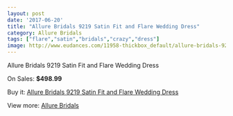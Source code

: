 ```yaml
---
layout: post
date: '2017-06-20'
title: "Allure Bridals 9219 Satin Fit and Flare Wedding Dress"
category: Allure Bridals
tags: ["flare","satin","bridals","crazy","dress"]
image: http://www.eudances.com/11958-thickbox_default/allure-bridals-9219-satin-fit-and-flare-wedding-dress.jpg
---
```

Allure Bridals 9219 Satin Fit and Flare Wedding Dress

On Sales: **$498.99**
<a href="https://www.eudances.com/en/allure-bridals/3745-allure-bridals-9219-satin-fit-and-flare-wedding-dress.html"><amp-img layout="responsive" width="600" height="600" src="//www.eudances.com/11958-thickbox_default/allure-bridals-9219-satin-fit-and-flare-wedding-dress.jpg" alt="Allure Bridals 9219 Satin Fit and Flare Wedding Dress 0" /></a>
<a href="https://www.eudances.com/en/allure-bridals/3745-allure-bridals-9219-satin-fit-and-flare-wedding-dress.html"><amp-img layout="responsive" width="600" height="600" src="//www.eudances.com/11960-thickbox_default/allure-bridals-9219-satin-fit-and-flare-wedding-dress.jpg" alt="Allure Bridals 9219 Satin Fit and Flare Wedding Dress 1" /></a>
<a href="https://www.eudances.com/en/allure-bridals/3745-allure-bridals-9219-satin-fit-and-flare-wedding-dress.html"><amp-img layout="responsive" width="600" height="600" src="//www.eudances.com/11959-thickbox_default/allure-bridals-9219-satin-fit-and-flare-wedding-dress.jpg" alt="Allure Bridals 9219 Satin Fit and Flare Wedding Dress 2" /></a>

Buy it: [Allure Bridals 9219 Satin Fit and Flare Wedding Dress](https://www.eudances.com/en/allure-bridals/3745-allure-bridals-9219-satin-fit-and-flare-wedding-dress.html "Allure Bridals 9219 Satin Fit and Flare Wedding Dress")

View more: [Allure Bridals](https://www.eudances.com/en/2-allure-bridals "Allure Bridals")